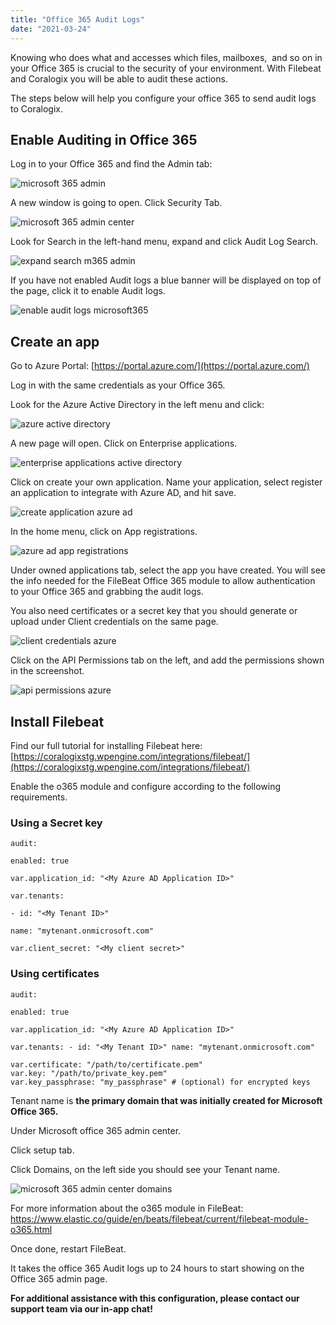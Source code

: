 ```yaml
---
title: "Office 365 Audit Logs"
date: "2021-03-24"
---
```


Knowing who does what and accesses which files, mailboxes,  and so on in your Office 365 is crucial to the security of your environment. With Filebeat and Coralogix you will be able to audit these actions.

The steps below will help you configure your office 365 to send audit logs to Coralogix.

## Enable Auditing in Office 365

Log in to your Office 365 and find the Admin tab:

![microsoft 365 admin](images/Screen-Shot-2021-08-28-at-6.06.45-PM.png)

A new window is going to open. Click Security Tab.

![microsoft 365 admin center](images/Screen-Shot-2021-08-28-at-6.07.10-PM.png)

Look for Search in the left-hand menu, expand and click Audit Log Search.

![expand search m365 admin](images/Screen-Shot-2021-08-28-at-6.07.26-PM.png)

If you have not enabled Audit logs a blue banner will be displayed on top of the page, click it to enable Audit logs.

![enable audit logs microsoft365](images/Screen-Shot-2021-08-28-at-6.18.39-PM.png)

## Create an app

Go to Azure Portal: [https://portal.azure.com/](https://portal.azure.com/)

Log in with the same credentials as your Office 365.

Look for the Azure Active Directory in the left menu and click:

![azure active directory](images/Screen-Shot-2021-08-28-at-6.20.38-PM.png)

A new page will open. Click on Enterprise applications.

![enterprise applications active directory](images/Screen-Shot-2021-08-28-at-6.22.38-PM.png)

Click on create your own application. Name your application, select register an application to integrate with Azure AD, and hit save.

![create application azure ad](images/Screen-Shot-2021-08-28-at-6.38.14-PM.png)

In the home menu, click on App registrations.

![azure ad app registrations](images/Screen-Shot-2021-08-28-at-6.41.07-PM.png)

Under owned applications tab, select the app you have created. You will see the info needed for the FileBeat Office 365 module to allow authentication to your Office 365 and grabbing the audit logs.

You also need certificates or a secret key that you should generate or upload under Client credentials on the same page.

![client credentials azure](images/Screen-Shot-2021-08-28-at-6.44.56-PM.png)

Click on the API Permissions tab on the left, and add the permissions shown in the screenshot.

![api permissions azure](images/Screen-Shot-2021-08-28-at-6.49.22-PM.png)

## Install Filebeat

Find our full tutorial for installing Filebeat here: [https://coralogixstg.wpengine.com/integrations/filebeat/](https://coralogixstg.wpengine.com/integrations/filebeat/)

Enable the o365 module and configure according to the following requirements.

### Using a Secret key

```
audit:

enabled: true

var.application_id: "<My Azure AD Application ID>"

var.tenants:

- id: "<My Tenant ID>"

name: "mytenant.onmicrosoft.com"

var.client_secret: "<My client secret>"
```

### Using certificates

```
audit:

enabled: true

var.application_id: "<My Azure AD Application ID>"

var.tenants: - id: "<My Tenant ID>" name: "mytenant.onmicrosoft.com"
```

```
var.certificate: "/path/to/certificate.pem"
var.key: "/path/to/private_key.pem"
var.key_passphrase: "my_passphrase" # (optional) for encrypted keys
```

Tenant name is **the primary domain that was initially created for Microsoft Office 365.**

Under Microsoft office 365 admin center.

Click setup tab.

Click Domains, on the left side you should see your Tenant name.

![microsoft 365 admin center domains](images/Screen-Shot-2021-09-30-at-4.28.57-PM.png)

For more information about the o365 module in FileBeat: https://www.elastic.co/guide/en/beats/filebeat/current/filebeat-module-o365.html

Once done, restart FileBeat.

It takes the office 365 Audit logs up to 24 hours to start showing on the Office 365 admin page.

**For additional assistance with this configuration, please contact our support team via our in-app chat!**
